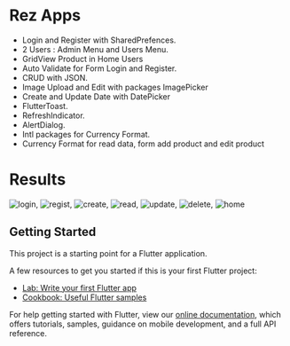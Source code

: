# Rez Apps

- Login and Register with SharedPrefences.
- 2 Users : Admin Menu and Users Menu.
- GridView Product in Home Users
- Auto Validate for Form Login and Register.
- CRUD with JSON.
- Image Upload and Edit with packages ImagePicker
- Create and Update Date with DatePicker
- FlutterToast.
- RefreshIndicator.
- AlertDialog.
- Intl packages for Currency Format.
- Currency Format for read data, form add product and edit product

# Results
![login](https://raw.githubusercontent.com/AguzR/Rez-Apps/master/images/hasillogin.PNG), ![regist](https://raw.githubusercontent.com/AguzR/Rez-Apps/master/images/hasilregist.PNG), ![create](https://raw.githubusercontent.com/AguzR/Rez-Apps/master/images/hasilcreate.PNG), ![read](https://raw.githubusercontent.com/AguzR/Rez-Apps/master/images/hasilread.PNG), ![update](https://raw.githubusercontent.com/AguzR/Rez-Apps/master/images/hasilupdate.PNG), ![delete](https://raw.githubusercontent.com/AguzR/Rez-Apps/master/images/hasildelete.PNG), ![home](https://raw.githubusercontent.com/AguzR/Rez-Apps/master/images/hasilhomeuser.PNG)

## Getting Started

This project is a starting point for a Flutter application.

A few resources to get you started if this is your first Flutter project:

- [Lab: Write your first Flutter app](https://flutter.dev/docs/get-started/codelab)
- [Cookbook: Useful Flutter samples](https://flutter.dev/docs/cookbook)

For help getting started with Flutter, view our
[online documentation](https://flutter.dev/docs), which offers tutorials,
samples, guidance on mobile development, and a full API reference.
